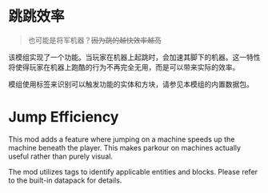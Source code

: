 # 跳跳效率

> 也可能是将军机器？~~因为跳的越快效率越高~~

该模组实现了一个功能。当玩家在机器上起跳时，会加速其脚下的机器。这一特性将使得玩家在机器上跑酷的行为不再完全无用，而是可以带来实际的效率。

模组使用标签来识别可以触发功能的实体和方块，请参见本模组的内置数据包。

# Jump Efficiency

This mod adds a feature where jumping on a machine speeds up the machine beneath the player. This makes parkour on machines actually useful rather than purely visual.

The mod utilizes tags to identify applicable entities and blocks. Please refer to the built-in datapack for details.